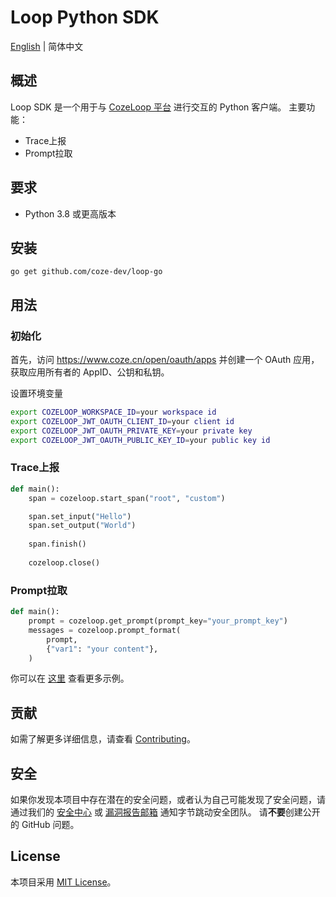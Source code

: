 # Loop Python SDK
[English](README.md) | 简体中文

## 概述

Loop SDK 是一个用于与 [CozeLoop 平台](https://loop.coze.cn) 进行交互的 Python 客户端。
主要功能：
- Trace上报
- Prompt拉取

## 要求
- Python 3.8 或更高版本

## 安装

`go get github.com/coze-dev/loop-go`

## 用法

### 初始化

首先，访问 https://www.coze.cn/open/oauth/apps 并创建一个 OAuth 应用，
获取应用所有者的 AppID、公钥和私钥。

设置环境变量
```bash
export COZELOOP_WORKSPACE_ID=your workspace id
export COZELOOP_JWT_OAUTH_CLIENT_ID=your client id
export COZELOOP_JWT_OAUTH_PRIVATE_KEY=your private key
export COZELOOP_JWT_OAUTH_PUBLIC_KEY_ID=your public key id
```

### Trace上报
```python
def main():
    span = cozeloop.start_span("root", "custom")

    span.set_input("Hello") 
    span.set_output("World") 
	
    span.finish()
	
    cozeloop.close()
```

### Prompt拉取
```python
def main():
    prompt = cozeloop.get_prompt(prompt_key="your_prompt_key")
    messages = cozeloop.prompt_format(
        prompt,
        {"var1": "your content"},
    )
```

你可以在 [这里](examples) 查看更多示例。

## 贡献

如需了解更多详细信息，请查看 [Contributing](CONTRIBUTING.md)。

## 安全

如果你发现本项目中存在潜在的安全问题，或者认为自己可能发现了安全问题，请通过我们的 [安全中心](https://security.bytedance.com/src) 或 [漏洞报告邮箱](sec@bytedance.com) 通知字节跳动安全团队。
请**不要**创建公开的 GitHub 问题。

## License

本项目采用 [MIT License](LICENSE)。